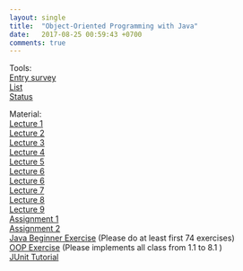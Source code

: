 ```yaml
---
layout: single
title:  "Object-Oriented Programming with Java"
date:   2017-08-25 00:59:43 +0700
comments: true
---
```

Tools:  
[Entry survey][entry_survey]  
[List][list]  
[Status][status]

Material:  
[Lecture 1][lecture1]  
[Lecture 2][lecture2]  
[Lecture 3][lecture3]  
[Lecture 4][lecture4]  
[Lecture 5][lecture5]  
[Lecture 6][lecture6]  
[Lecture 6][lecture6]  
[Lecture 7][lecture7]  
[Lecture 8][lecture8]  
[Lecture 9][lecture9]  
[Assignment 1][assignment1]  
[Assignment 2][assignment2]  
[Java Beginner Exercise][exercise1] (Please do at least first 74 exercises)  
[OOP Exercise][exercise2] (Please implements all class from 1.1 to 8.1 )  
[JUnit Tutorial][junit_tutorial]  

[entry_survey]: https://goo.gl/forms/aIggEhFVbc9Mf3Df2
[list]: https://goo.gl/Rk3BNR
[status]: https://goo.gl/xbQurs
[exercise1]: https://goo.gl/vTV8zM
[exercise2]: https://goo.gl/9NQEHR
[lecture1]: /courses/oopjava/lecture1.pptx
[lecture2]: /courses/oopjava/lecture2.ppt
[lecture3]: /courses/oopjava/lecture3.ppt
[lecture4]: /courses/oopjava/lecture4.ppt 
[lecture5]: /courses/oopjava/lecture5.pptx
[lecture6]: /courses/oopjava/lecture6.pptx
[lecture7]: /courses/oopjava/lecture7.pptx
[lecture8]: /courses/oopjava/lecture8.pptx
[lecture9]: /courses/oopjava/lecture9.zip
[assignment1]: /courses/oopjava/assignment1.txt
[assignment2]: /courses/oopjava/assignment2.txt
[junit_tutorial]: https://goo.gl/ucNux1
